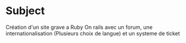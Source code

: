 # Subject

Création d'un site grave a Ruby On rails avec un forum, une internationalisation (Plusieurs choix de langue) et un systeme de ticket


